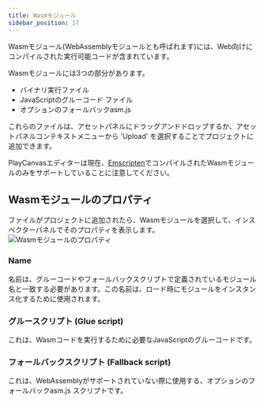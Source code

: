 ```yaml
---
title: Wasmモジュール
sidebar_position: 17
---
```


Wasmモジュール(WebAssemblyモジュールとも呼ばれます)には、Web向けにコンパイルされた実行可能コードが含まれています。

Wasmモジュールには3つの部分があります。

* バイナリ実行ファイル
* JavaScriptのグルーコード ファイル
* オプションのフォールバックasm.js

これらのファイルは、アセットパネルにドラッグアンドドロップするか、アセットパネルコンテキストメニューから 'Upload' を選択することでプロジェクトに追加できます。

PlayCanvasエディターは現在、[Emscripten][2]でコンパイルされたWasmモジュールのみをサポートしていることに注意してください。

## Wasmモジュールのプロパティ

ファイルがプロジェクトに追加されたら、Wasmモジュールを選択して、インスペクターパネルでそのプロパティを表示します。
![Wasmモジュールのプロパティ][1]

### Name

名前は、グルーコードやフォールバックスクリプトで定義されているモジュール名と一致する必要があります。この名前は、ロード時にモジュールをインスタンス化するために使用されます。

### グルースクリプト (Glue script)

これは、Wasmコードを実行するために必要なJavaScriptのグルーコードです。

### フォールバックスクリプト (Fallback script)

これは、WebAssemblyがサポートされていない際に使用する、オプションのフォールバックasm.js スクリプトです。

[1]: /images/user-manual/assets/wasm-module.png
[2]: https://emscripten.org/